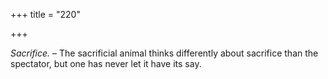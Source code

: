 +++
title = "220"

+++

*Sacrifice.* – The sacrificial animal thinks differently about sacrifice than the spectator, but one has never let it have its say.


